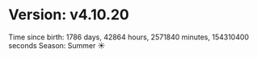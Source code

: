 # Version: v4.10.20
Time since birth: 1786 days, 42864 hours, 2571840 minutes, 154310400 seconds
Season: Summer ☀️
